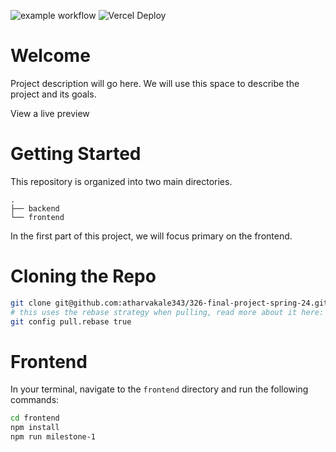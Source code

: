 ![example workflow](https://github.com/atharvakale343/326-final-project-spring-24/actions/workflows/node.js.yml/badge.svg)
![Vercel Deploy](https://therealsujitk-vercel-badge.vercel.app/?app=team-4-326-final-project-spring-24)
# Welcome

Project description will go here. We will use this space to describe the project and its goals.

View a live preview

# Getting Started

This repository is organized into two main directories.

```
.
├── backend
└── frontend
```

In the first part of this project, we will focus primary on the frontend.

# Cloning the Repo

```bash
git clone git@github.com:atharvakale343/326-final-project-spring-24.git
# this uses the rebase strategy when pulling, read more about it here: https://git-scm.com/docs/git-config#Documentation/git-config.txt-pullrebase
git config pull.rebase true
```

# Frontend

In your terminal, navigate to the `frontend` directory and run the following commands:

```bash
cd frontend
npm install
npm run milestone-1
```

